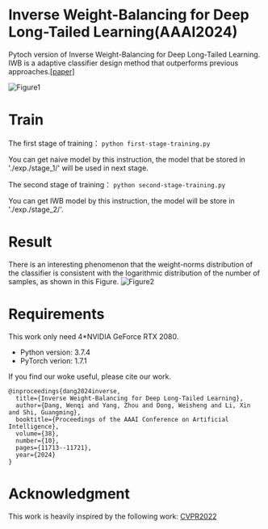# Inverse Weight-Balancing for Deep Long-Tailed Learning(AAAI2024)
Pytoch version of Inverse Weight-Balancing for Deep Long-Tailed Learning. IWB is a adaptive classifier design method that outperforms previous approaches.[[paper]](https://ojs.aaai.org/index.php/AAAI/article/view/29055)

![Figure1](https://github.com/qiqiglich/IWB-torch/assets/img_1.png)

# Train
The first stage of training： `python first-stage-training.py`

You can get naive model by this instruction, the model that be stored in './exp./stage_1/' will be used in next stage.

The second stage of training： `python second-stage-training.py`

You can get IWB model by this instruction, the model will be store in './exp./stage_2/'.

# Result
There is an interesting phenomenon that the weight-norms distribution of the classifier is consistent with the logarithmic
distribution of the number of samples, as shown in this Figure.
![Figure2](https://github.com/qiqiglich/IWB-torch/assets/img_2.png)

# Requirements
This work only need 4*NVIDIA GeForce RTX 2080.
* Python version: 3.7.4
* PyTorch verion: 1.7.1

If you find our woke useful, please cite our work.

```
@inproceedings{dang2024inverse,
  title={Inverse Weight-Balancing for Deep Long-Tailed Learning},
  author={Dang, Wenqi and Yang, Zhou and Dong, Weisheng and Li, Xin and Shi, Guangming},
  booktitle={Proceedings of the AAAI Conference on Artificial Intelligence},
  volume={38},
  number={10},
  pages={11713--11721},
  year={2024}
}
```

# Acknowledgment
This work is heavily inspired by the following work: [CVPR2022](https://github.com/ShadeAlsha/LTR-weight-balancing)

